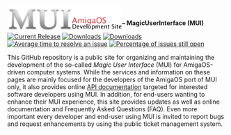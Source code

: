 <img height="60px" src="images/muidev.png" align="left">

<br/>

**– MagicUserInterface (MUI)**

[![Current Release](https://img.shields.io/github/release/amiga-mui/muidev.svg)](https://github.com/amiga-mui/muidev/releases/latest)
[![Downloads](https://img.shields.io/github/downloads/amiga-mui/muidev/latest/total.svg)](https://github.com/amiga-mui/muidev/releases/latest)
[![Downloads](https://img.shields.io/github/downloads/amiga-mui/muidev/snapshots/total.svg)](https://github.com/amiga-mui/muidev/releases/snapshots)
[![Average time to resolve an issue](http://isitmaintained.com/badge/resolution/amiga-mui/muidev.svg)](https://github.com/amiga-mui/muidev/issues)
[![Percentage of issues still open](http://isitmaintained.com/badge/open/amiga-mui/muidev.svg)](https://github.com/amiga-mui/muidev/issues)

This GitHub repository is a public site for organizing and maintaining the development of the so-called _Magic User Interface_ (MUI) for AmigaOS-driven computer systems. While the services and information on these pages are mainly focused for the developers of the AmigaOS port of MUI only, it also provides online [API documentation](https://github.com/amiga-mui/muidev/wiki/autodocs/autodocs.md) targeted for interested software developers using MUI. In addition, for end-users wanting to enhance their MUI experience, this site provides updates as well as online documentation and Frequently Asked Questions (FAQ). Even more important every developer and end-user using MUI is invited to report bugs and request enhancements by using the public ticket management system.
